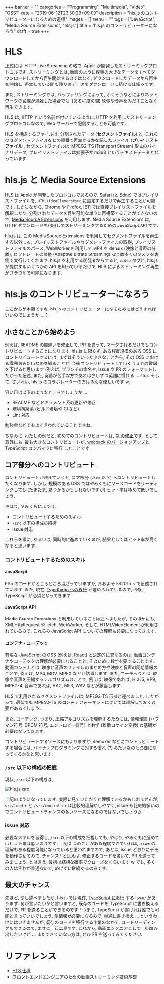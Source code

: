 +++
banner = ""
categories = ["Programming", "Multimedia", "Video", "OSS"]
date = "2019-06-12T23:30:29+09:00"
description = "hls.js のコントリビューターになるための道標"
images = []
menu = ""
tags = ["JavaScript", "Media Source Extensions", "hls.js"]
title = "hls.js のコントリビューターになろう"
draft = true
+++

# HLS

正式には, HTTP Live Streaming の略で, Apple が開発したストリーミングプロトコルです.
ストリーミングとは, 動画のように容量の大きなデータをすべてダウンロードしてから再生開始するのではなく, ダウンロードしたデータから再生を開始し, 再生している間も残りのデータをダウンロードし続ける仕組みです.

また, ストリーミングでは, バッファリングによって, ふくそうなどによりネットワークの回線が混雑した場合でも, (ある程度の間) 映像や音声をみだすことなく再生できます<!-- (TCP による, ふくそう制御と再送制御を活用することができます)-->.

HLS は, HTTP という名前が付いているように, HTTP を利用したストリーミングプロトコルなので, Web サーバーで配信することも可能です.

HLS を構成するファイルは, 分割されたデータ (<b>セグメントファイル</b>) と, これらのセグメントファイルをどの順番で再生するかを記したファイル (<b>プレイリストファイル</b>). セグメントファイルは, MPEG2-TS (Transport Stream) 形式のバイナリデータ, プレイリストファイルは拡張子が m3u8 というテキストデータとなっています.

# hls.js と Media Source Extensions

HLS は Apple が開発したプロトコルであるので, Safari (と Edge) ではプレイリストファイルを, `HTMLVideoElement#src` に設定するだけで再生することが可能です. しかしながら, Chrome や Firefox, IE11 では直接プレイリストファイルを解釈したり, 分割されたデータを再生可能な単位に再構築することができないので, [Media Source Extensions](https://www.w3.org/TR/media-source/) を利用します. Media Source Extensions は, HTTP ダウンロードを利用してストリーミングするための JavaScript API です.

hls.js は, この Media Source Extensions を利用してセグメントファイルを再生する以外にも, プレイリストファイルやセグメントファイルの取得, プレイリストファイルのパース, WebWorker を利用して MP4 を demux (映像と音声の分離), ビットレートの調整 (Adaptive Bitrate Streaming) など数多くのタスクを裏側で実行してくれます. hls.js を利用する開発者からすると, `video` タグと, hls.js が提供するいくつかの API を知っているだけで, HLS によるストリーミング再生がブラウザで可能になります.

# hls.js のコントリビューターになろう

ここからが本題ですね. hls.js のコントリビューターになるためにはどうすればいいのでしょうか ... ?

## 小さなことから始めよう

例えば, README の間違いを修正して, PR を送って, マージされるだけでもコントリビュートすることになります.
hls.js に限らず, ある程度規模のある OSS にコントリビュートするには, まずはそういった小さなことから, その OSS における雰囲気みたいなのを知ることが, 今後コントリビュートしていくうえでの敷居を下げると思います (例えば, ブランチの命名や, issue や PR のフォーマットしたがった記述, また, 英語が苦手な方であれば少しずつ英語に慣れる ... etc). そして, さいわい, hls.js のコラボレーターの方はみんな優しいです w.

狙い目は以下のようなところでしょうか ...

- README などドキュメント系の更新や修正
- 環境構築系 (ビルド環境や CI など)
- Lint 対応

勉強会などでもよく言われていることですね.

ちなみに, わたしの例だと, 初めてのコントリビュートは, [CI の修正](https://github.com/video-dev/hls.js/pull/1693)です.
そして, 意外にも, 最も大きなコントリビュートが, [webpack のバージョンアップと TypeScript コンパイラに移行](https://github.com/video-dev/hls.js/pull/1762) したことです.

## コア部分へのコントリビュート

コントリビュートが増えていくと, コア部分 (`/src` 以下) へコントリビュートしたくなります. しかし, 規模のある OSS ではやみくもにソースコードをリーディングしても (たまたま, 見つかるかもしれないですが) ヒット率は極めて低いでしょう.

やはり, やみくもによりは,

- コントリビュートするためのスキル
- `/src` 以下の構成の把握
- issue 対応

これらを順に, あるいは, 同時的に進めていくのが, 結果としてはヒット率が高くなると思います.

### コントリビュートするためのスキル

#### JavaScript

ES5 のコードがところどころ混ざっていますが, おおよそ ES2015 ~ で記述されています. また, 現在, [TypeScript への移行](https://github.com/video-dev/hls.js/issues/2070) が進められているので, 今後, TypeScript が必須となってきます.

#### JavaScript API

Media Source Extensions を利用していることは述べましたが, そのほかにも, XMLHttpRequest や fetch, WebWorker, そして, HTMLVideoElement が利用されているので, これらの JavaScript API についての理解も必要になってきます.

#### コンテナ・コーデック

有名な JavaScript の OSS (例えば, React) と決定的に異なるのは, 動画コンテナやコーデックの理解が必要になることと, そのために数学を要することです. 動画コンテナとは, 映像と音声のファイルのまとめ方や映像と音声の同期情報のことで, 例えば, MP4, MOV, MPEG などが該当します. また, コーデックとは, 映像や音声を圧縮するアルゴリズムのことで, 例えば, 映像であれば, H.265, VP9, MPEG-4, 音声であれば, AAC, MP3, WAV などが該当します.

HLS で利用されるセグメントファイルは, MPEG2-TS 形式と述べました. したがって, 最低でも MPEG2-TS のコンテナフォーマットについては理解しておく必要があるでしょう.

また, コーデック, つまり, 圧縮アルゴリズムを理解するためには, 情報理論 (ハフマン符号, DPCM 符号, エントロピー符号) と数学 (離散コサイン変換) の基礎が必要になってきます.

コントリビュートするソースにもよりますが, demuxer などにコントリビュートする場合には, バイナリプログラミングに対する慣れ (?) みたいなのも必要になってくるかなと思います.

### `/src` 以下の構成の把握

現状, `/src` 以下の構成は,

![hls.js /src](https://user-images.githubusercontent.com/4006693/59401049-6646a600-8dd4-11e9-8e63-336af5873e27.png)

上記のようになっています. 実際に見ていただくと理解できるかもしれませんが, `src/loader` と `/src/controller` は比較的理解がしやすく, issue も比較的多いのでコントリビュートチャンスの多いソースになるのではないでしょうか.

### issue 対応

必要なスキルを習得し, `/src` 以下の構成を把握しても, やはり, やみくもに進めてはヒット率は低いままです. 上記 2 つのことがある程度できていれば, issue の理解もある程度可能になっていると思われますので, あとは, issue どおりにデモを動作させてみて, チャンス ! と思えば, 修正するコードを書いて, PR を送ってみましょう. とは言え, 最初は結構な確率でクローズをくらいます w でも, 多くの人はそれが普通なので, めげずに継続あるのみです.

## 最大のチャンス

先ほど, 少し述べましたが, hls.js では現在, [TypeScript に移行](https://github.com/video-dev/hls.js/issues/2070) する issue があります. 何が言いたいかと言いますと, 既存のコードを TypeScript に書き換えるだけで, PR を送ることができるのです ! つまり, TypeScript が書ければ誰でも可能と言っていいでしょう. 型情報が必要になるので, 単純に書き換え ... というわけにはいきませんが, 既存のコードを移行する作業のなかで, コードリーディングもできるので, まさに一石二鳥です. これから, 動画エンジニアとして一歩踏み出したいけど ... まだできていない方は, ぜひ PR を送ってみてください.

# リファレンス

- [HLS 仕様](https://developer.apple.com/streaming/)
- [フロントエンドエンジニアのための動画ストリーミング技術基礎](https://ygoto3.com/posts/streaming-technology-basics-for-frontend-engineers/)

